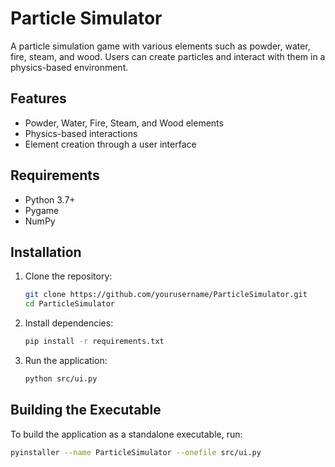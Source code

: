 # Particle Simulator   
        
A particle simulation game with various elements such as powder, water, fire, steam, and wood. Users can create particles and interact with them in a physics-based environment.                 
       
## Features                                           
                          
- Powder, Water, Fire, Steam, and Wood elements            
- Physics-based interactions               
- Element creation through a user interface
    
## Requirements

- Python 3.7+
- Pygame
- NumPy

## Installation

1. Clone the repository:
    ```bash
    git clone https://github.com/yourusername/ParticleSimulator.git
    cd ParticleSimulator
    ```

2. Install dependencies:
    ```bash
    pip install -r requirements.txt
    ```

3. Run the application:
    ```bash
    python src/ui.py
    ```

## Building the Executable

To build the application as a standalone executable, run:
```bash
pyinstaller --name ParticleSimulator --onefile src/ui.py

